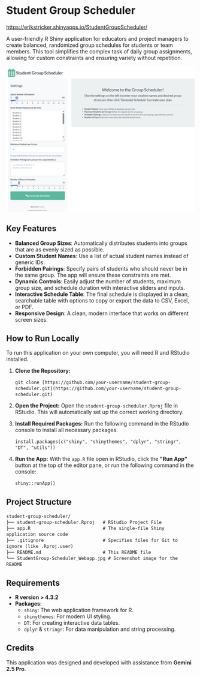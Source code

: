 # Student Group Scheduler

https://erikstricker.shinyapps.io/StudentGroupScheduler/

A user-friendly R Shiny application for educators and project managers to create balanced, randomized group schedules for students or team members. This tool simplifies the complex task of daily group assignments, allowing for custom constraints and ensuring variety without repetition.

![App Screenshot](StudentGroupScheduler_Webapp.jpg)

## Key Features

* **Balanced Group Sizes**: Automatically distributes students into groups that are as evenly sized as possible.
* **Custom Student Names**: Use a list of actual student names instead of generic IDs.
* **Forbidden Pairings**: Specify pairs of students who should never be in the same group. The app will ensure these constraints are met.
* **Dynamic Controls**: Easily adjust the number of students, maximum group size, and schedule duration with interactive sliders and inputs.
* **Interactive Schedule Table**: The final schedule is displayed in a clean, searchable table with options to copy or export the data to CSV, Excel, or PDF.
* **Responsive Design**: A clean, modern interface that works on different screen sizes.

## How to Run Locally

To run this application on your own computer, you will need R and RStudio installed.

1.  **Clone the Repository:**
    ```
    git clone [https://github.com/your-username/student-group-scheduler.git](https://github.com/your-username/student-group-scheduler.git)
    ```
2.  **Open the Project:**
    Open the `student-group-scheduler.Rproj` file in RStudio. This will automatically set up the correct working directory.

3.  **Install Required Packages:**
    Run the following command in the RStudio console to install all necessary packages.
    ```
    install.packages(c("shiny", "shinythemes", "dplyr", "stringr", "DT", "utils"))
    ```
4.  **Run the App:**
    With the `app.R` file open in RStudio, click the **"Run App"** button at the top of the editor pane, or run the following command in the console:
    ```
    shiny::runApp()
    ```

## Project Structure  
```
student-group-scheduler/  
├── student-group-scheduler.Rproj   # RStudio Project File  
├── app.R                           # The single-file Shiny application source code  
├── .gitignore                      # Specifies files for Git to ignore (like .Rproj.user)  
├── README.md                       # This README file  
└── StudentGroup-Scheduler_Webapp.jpg # Screenshot image for the README
```  

## Requirements

* **R version > 4.3.2**
* **Packages**:
    * `shiny`: The web application framework for R.
    * `shinythemes`: For modern UI styling.
    * `DT`: For creating interactive data tables.
    * `dplyr` & `stringr`: For data manipulation and string processing.

## Credits

This application was designed and developed with assistance from **Gemini 2.5 Pro**.

